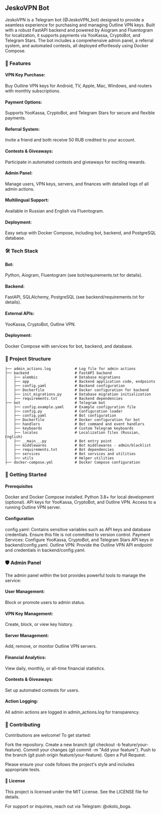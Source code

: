 ## JeskoVPN Bot

JeskoVPN is a Telegram bot (@JeskoVPN_bot) designed to provide a seamless experience for purchasing and managing Outline VPN keys. Built with a robust FastAPI backend and powered by Aiogram and Fluentogram for localization, it supports payments via YooKassa, CryptoBot, and Telegram Stars. The bot includes a comprehensive admin panel, a referral system, and automated contests, all deployed effortlessly using Docker Compose.

### 🌟 Features

#### VPN Key Purchase: 
Buy Outline VPN keys for Android, TV, Apple, Mac, Windows, and routers with monthly subscriptions.
#### Payment Options: 
Supports YooKassa, CryptoBot, and Telegram Stars for secure and flexible payments.
#### Referral System: 
Invite a friend and both receive 50 RUB credited to your account.
#### Contests & Giveaways: 
Participate in automated contests and giveaways for exciting rewards.
#### Admin Panel: 
Manage users, VPN keys, servers, and finances with detailed logs of all admin actions.
#### Multilingual Support: 
Available in Russian and English via Fluentogram.
#### Deployment: 
Easy setup with Docker Compose, including bot, backend, and PostgreSQL database.

### 🛠️ Tech Stack

#### Bot: 
Python, Aiogram, Fluentogram (see bot/requirements.txt for details).
#### Backend: 
FastAPI, SQLAlchemy, PostgreSQL (see backend/requirements.txt for details).
#### External APIs: 
YooKassa, CryptoBot, Outline VPN.
#### Deployment: 
Docker Compose with services for bot, backend, and database.

### 📂 Project Structure
```
├── admin_actions.log           # Log file for admin actions
├── backend                     # FastAPI backend
│   ├── alembic                 # Database migrations
│   ├── app                     # Backend application code, endpoints
│   ├── config.yaml             # Backend configuration
│   ├── Dockerfile              # Docker configuration for backend
│   ├── init_migrations.py      # Database migration initialization
│   ├── requirements.txt        # Backend dependencies
├── bot                         # Telegram bot
│   ├── config.example.yaml     # Example configuration file
│   ├── config.py               # Configuration loader
│   ├── config.yaml             # Bot configuration
│   ├── Dockerfile              # Docker configuration for bot
│   ├── handlers                # Bot command and event handlers
│   ├── keyboards               # Custom Telegram keyboards
│   ├── locales                 # Localization files (Russian, English)
│   ├── __main__.py             # Bot entry point
│   ├── middlewares             # Bot middlewares - admin/blacklist
│   ├── requirements.txt        # Bot dependencies
│   ├── services                # Bot services and utilities
│   ├── utils                   # Helper utilities
├── docker-compose.yml          # Docker Compose configuration
```
### 🚀 Getting Started
#### Prerequisites

Docker and Docker Compose installed.
Python 3.8+ for local development (optional).
API keys for YooKassa, CryptoBot, and Outline VPN.
Access to a running Outline VPN server.

#### Configuration

config.yaml: Contains sensitive variables such as API keys and database credentials. Ensure this file is not committed to version control.
Payment Services: Configure YooKassa, CryptoBot, and Telegram Stars API keys in backend/config.yaml.
Outline VPN: Provide the Outline VPN API endpoint and credentials in backend/config.yaml.

### 🛡️ Admin Panel
The admin panel within the bot provides powerful tools to manage the service:

#### User Management: 
Block or promote users to admin status.
#### VPN Key Management: 
Create, block, or view key history.
#### Server Management: 
Add, remove, or monitor Outline VPN servers.
#### Financial Analytics: 
View daily, monthly, or all-time financial statistics.
#### Contests & Giveaways: 
Set up automated contests for users.
#### Action Logging: 
All admin actions are logged in admin_actions.log for transparency.

### 🤝 Contributing
Contributions are welcome! To get started:

Fork the repository.
Create a new branch (git checkout -b feature/your-feature).
Commit your changes (git commit -m "Add your feature").
Push to the branch (git push origin feature/your-feature).
Open a Pull Request.

Please ensure your code follows the project's style and includes appropriate tests.

#### 📜 License
This project is licensed under the MIT License. See the LICENSE file for details.

For support or inquiries, reach out via Telegram: @okolo_boga.


